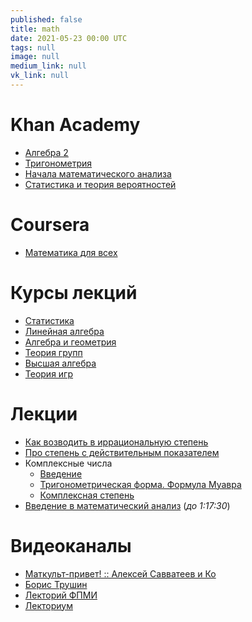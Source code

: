 ```yaml
---
published: false
title: math
date: 2021-05-23 00:00 UTC
tags: null
image: null
medium_link: null
vk_link: null
---
```


Khan Academy
============

* [Алгебра 2](https://www.khanacademy.org/math/algebra2)
* [Тригонометрия](https://www.khanacademy.org/math/trigonometry)
* [Начала математического анализа](https://www.khanacademy.org/math/precalculus)
* [Статистика и теория вероятностей](https://www.khanacademy.org/math/statistics-probability)

Coursera
========

* [Математика для всех](https://www.coursera.org/learn/matematika-dlya-vseh)

Курсы лекций
============

* [Статистика](https://www.youtube.com/playlist?list=PLDrmKwRSNx7K3oySk9znyI4kolE8wQElL)
* [Линейная алгебра](https://www.youtube.com/playlist?list=PLVjLpKXnAGLXPaS7FRBjd5yZeXwJxZil2)
* [Алгебра и геометрия](https://youtube.com/playlist?list=PL4_hYwCyhAvbl0Q8dZRLJBdzc6j9S_p70)
* [Теория групп](https://www.youtube.com/playlist?list=PLgP3zuGMvbyp1fZ0uLMMkbUeTFgI6qLZ1)
* [Высшая алгебра](https://www.youtube.com/playlist?list=PL-_cKNuVAYAWNayB696aQFTPcP6HiIC1c)
* [Теория игр](https://www.youtube.com/playlist?list=PLlx2izuC9gjj4crXUkw2luo8JfNCfmbkn)

Лекции
======

* [Как возводить в иррациональную степень](https://youtu.be/9oBMwGcNjUs)
* [Про степень с действительным показателем](https://youtu.be/h7hIt2ekYqA)
* Комплексные числа
  * [Введение](https://youtu.be/4N1qybcVb1s)
  * [Тригонометрическая форма. Формула Муавра](https://youtu.be/GGaZ5IJEjXw)
  * [Комплексная степень](https://youtu.be/5gq4P63m9CA)
* [Введение в математический анализ](https://youtu.be/IlJyOGIboh8) (*до 1:17:30*)

Видеоканалы
===========

* [Маткульт-привет! :: Алексей Савватеев и Ко](https://youtube.com/c/%D0%9C%D0%B0%D1%82%D0%BA%D1%83%D0%BB%D1%8C%D1%82%D0%BF%D1%80%D0%B8%D0%B2%D0%B5%D1%82)
* [Борис Трушин](https://youtube.com/user/trushinbv)
* [Лекторий ФПМИ](https://youtube.com/c/%D0%9B%D0%B5%D0%BA%D1%82%D0%BE%D1%80%D0%B8%D0%B9%D0%A4%D0%9F%D0%9C%D0%98)
* [Лекториум](https://youtube.com/user/OpenLektorium)
